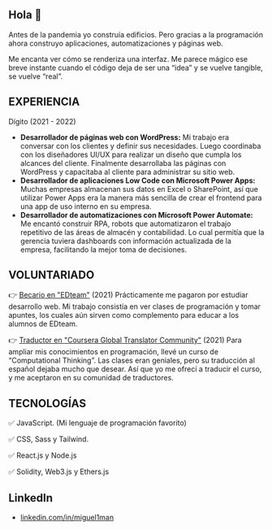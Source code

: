 ## Hola 👋

Antes de la pandemia yo construía edificios. Pero gracias a la programación ahora construyo aplicaciones, automatizaciones y páginas web.

Me encanta ver cómo se renderiza una interfaz. Me parece mágico ese breve instante cuando el código deja de ser una “idea” y se vuelve tangible, se vuelve “real”.

## EXPERIENCIA

Dígito (2021 - 2022)
- **Desarrollador de páginas web con WordPress:** Mi trabajo era conversar con los clientes y definir sus necesidades. Luego coordinaba con los diseñadores UI/UX para realizar un diseño que cumpla los alcances del cliente. Finalmente desarrollaba las páginas con WordPress y capacitaba al cliente para administrar su sitio web.
- **Desarrollador de aplicaciones Low Code con Microsoft Power Apps:** Muchas empresas almacenan sus datos en Excel o SharePoint, así que utilizar Power Apps era la manera más sencilla de crear el frontend para una app de uso interno en su empresa.
- **Desarrollador de automatizaciones con Microsoft Power Automate:** Me encantó construir RPA, robots que automatizaron el trabajo repetitivo de las áreas de almacén y contabilidad. Lo cual permitía que la gerencia tuviera dashboards con información actualizada de la empresa, facilitando la mejor toma de decisiones.

## VOLUNTARIADO

👉 [Becario en "EDteam"](https://ed.team/cursos/css-animaciones) (2021)
Prácticamente me pagaron por estudiar desarrollo web. Mi trabajo consistía en ver clases de programación y tomar apuntes, los cuales aún sirven como complemento para educar a los alumnos de EDteam.

👉 [Traductor en "Coursera Global Translator Community"](https://translate-coursera.org/new_gtc/app/#/translator/profile/403642) (2021)
Para ampliar mis conocimientos en programación, llevé un curso de “Computational Thinking”. Las clases eran geniales, pero su traducción al español dejaba mucho que desear. Así que yo me ofrecí a traducir el curso, y me aceptaron en su comunidad de traductores.

## TECNOLOGÍAS

✅ JavaScript. (Mi lenguaje de programación favorito)

✅ CSS, Sass y Tailwind.

✅ React.js y Node.js

✅ Solidity, Web3.js y Ethers.js

## LinkedIn
- [linkedin.com/in/miguel1man](https://www.linkedin.com/in/miguel1man)


